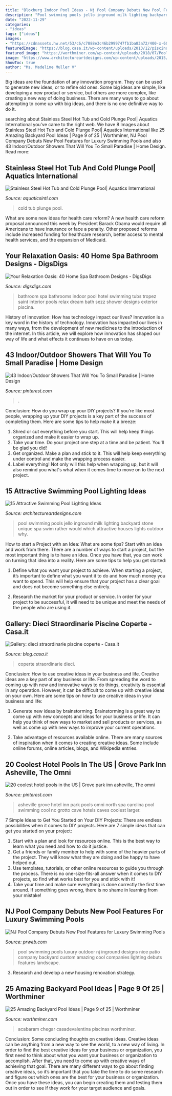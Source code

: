```yaml
---
title: "Bloxburg Indoor Pool Ideas - Nj Pool Company Debuts New Pool Features For Luxury Swimming Pools"
description: "Pool swimming pools jello inground milk lighting backyard stone unique spa swim rather would which attractive houses lights outdoor why"
date: "2022-11-29"
categories:
- "ideas"
tags: ["ideas"]
images:
- "https://cdnassets.hw.net/53/c6/c7888e3c46b2999747fb1ba83a72/400-x-600-ss-hot-tub-cold-plunge.jpg"
featuredImage: "https://blog.casa.it/wp-content/uploads/2013/12/piscina_coperta9.jpg"
featured_image: "https://worthminer.com/wp-content/uploads/2018/07/Pool-9.jpg"
image: "https://www.architectureartdesigns.com/wp-content/uploads/2015/09/11-630x420.jpg"
ShowToc: true
author: "Ms. Madeline Muller V"
---
```



Big ideas are the foundation of any innovation program. They can be used to generate new ideas, or to refine old ones. Some big ideas are simple, like developing a new product or service, but others are more complex, like creating a new way of doing business. There are many ways to go about attempting to come up with big ideas, and there is no one definitive way to do it.

	

		
searching about Stainless Steel Hot Tub and Cold Plunge Pool| Aquatics International you've came to the right web. We have 8 Images about Stainless Steel Hot Tub and Cold Plunge Pool| Aquatics International like 25 Amazing Backyard Pool Ideas | Page 9 of 25 | Worthminer, NJ Pool Company Debuts New Pool Features for Luxury Swimming Pools and also 43 Indoor/Outdoor Showers That Will You To Small Paradise | Home Design. Read more:
		
    
## Stainless Steel Hot Tub And Cold Plunge Pool| Aquatics International

<img loading=lazy src="https://cdnassets.hw.net/53/c6/c7888e3c46b2999747fb1ba83a72/400-x-600-ss-hot-tub-cold-plunge.jpg" onerror="this.onerror=null;this.src='https://tse2.mm.bing.net/th?id=OIP.SqPGbniu8XNDdNomts6rawHaIf&amp;pid=15.1';" alt="Stainless Steel Hot Tub and Cold Plunge Pool| Aquatics International">

_Source: aquaticsintl.com_

>cold tub plunge pool. 

	

What are some new ideas for health care reform?
A new health care reform proposal announced this week by President Barack Obama would require all Americans to have insurance or face a penalty. Other proposed reforms include increased funding for healthcare research, better access to mental health services, and the expansion of Medicaid.

    
## Your Relaxation Oasis: 40 Home Spa Bathroom Designs - DigsDigs

<img loading=lazy src="https://www.digsdigs.com/photos/home-spa-bathrooms-36-554x830.jpg" onerror="this.onerror=null;this.src='https://tse1.mm.bing.net/th?id=OIP.1qaXeKNxzuUAzgl5wUIbjgHaLG&amp;pid=15.1';" alt="Your Relaxation Oasis: 40 Home Spa Bathroom Designs - DigsDigs">

_Source: digsdigs.com_

>bathroom spa bathrooms indoor pool hotel swimming tubs tropez saint interior pools relax dream bath sezz shower designs exterior piscina. 

	

History of innovation: How has technology impact our lives?
Innovation is a key word in the history of technology. Innovation has impacted our lives in many ways, from the development of new medicines to the introduction of the internet. In this article, we will explore how innovation has shaped our way of life and what effects it continues to have on us today.

    
## 43 Indoor/Outdoor Showers That Will You To Small Paradise | Home Design

<img loading=lazy src="https://i.pinimg.com/736x/3a/46/ea/3a46ea90670b72070cb07edcbf65d1b6.jpg" onerror="this.onerror=null;this.src='https://tse1.mm.bing.net/th?id=OIP.lqwYxh877HAWxXGv_auXpQHaLG&amp;pid=15.1';" alt="43 Indoor/Outdoor Showers That Will You To Small Paradise | Home Design">

_Source: pinterest.com_

>. 

	

Conclusion: How do you wrap up your DIY projects?
If you're like most people, wrapping up your DIY projects is a key part of the success of completing them. Here are some tips to help make it a breeze:
1) Shred or cut everything before you start. This will help keep things organized and make it easier to wrap up.
2) Take your time. Do your project one step at a time and be patient. You'll be glad you did!
3) Get organized. Make a plan and stick to it. This will help keep everything under control and make the wrapping process easier.
4) Label everything! Not only will this help when wrapping up, but it will also remind you what's what when it comes time to move on to the next project.

    
## 15 Attractive Swimming Pool Lighting Ideas

<img loading=lazy src="https://www.architectureartdesigns.com/wp-content/uploads/2015/09/11-630x420.jpg" onerror="this.onerror=null;this.src='https://tse2.mm.bing.net/th?id=OIP.3Z6KjQBjKxUGuG8hQ-_k_QHaE8&amp;pid=15.1';" alt="15 Attractive Swimming Pool Lighting Ideas">

_Source: architectureartdesigns.com_

>pool swimming pools jello inground milk lighting backyard stone unique spa swim rather would which attractive houses lights outdoor why. 

	

How to start a Project with an Idea: What are some tips?
Start with an idea and work from there. There are a number of ways to start a project, but the most important thing is to have an idea. Once you have that, you can work on turning that idea into a reality. Here are some tips to help you get started:
1. Define what you want your project to achieve. When starting a project, it’s important to define what you want it to do and how much money you want to spend. This will help ensure that your project has a clear goal and does not become something else entirely.

2. Research the market for your product or service. In order for your project to be successful, it will need to be unique and meet the needs of the people who are using it.

    
## Gallery: Dieci Straordinarie Piscine Coperte - Casa.it

<img loading=lazy src="https://blog.casa.it/wp-content/uploads/2013/12/piscina_coperta9.jpg" onerror="this.onerror=null;this.src='https://tse3.mm.bing.net/th?id=OIP.Qp-J4v8UsRReGdm5Ib0QowHaFf&amp;pid=15.1';" alt="Gallery: dieci straordinarie piscine coperte - Casa.it">

_Source: blog.casa.it_

>coperte straordinarie dieci. 

	

Conclusion: How to use creative ideas in your business and life.
Creative ideas are a key part of any business or life. From spreading the word to coming up with new and innovative ways to do things, creativity is essential in any operation. However, it can be difficult to come up with creative ideas on your own. Here are some tips on how to use creative ideas in your business and life: 
1) Generate new ideas by brainstorming. Brainstorming is a great way to come up with new concepts and ideas for your business or life. It can help you think of new ways to market and sell products or services, as well as come up with new ways to improve your current operations. 

2) Take advantage of resources available online. There are many sources of inspiration when it comes to creating creative ideas. Some include online forums, online articles, blogs, and Wikipedia entries.

    
## 20 Coolest Hotel Pools In The US | Grove Park Inn Asheville, The Omni

<img loading=lazy src="https://i.pinimg.com/736x/95/50/a1/9550a1e3a76986999650189dc49e30e8--hotel-pool-a-hotel.jpg" onerror="this.onerror=null;this.src='https://tse4.mm.bing.net/th?id=OIP.QY05qSqfDgBzcHxu6agEDgHaFI&amp;pid=15.1';" alt="20 coolest hotel pools in the US | Grove park inn asheville, The omni">

_Source: pinterest.com_

>asheville grove hotel inn park pools omni north spa carolina pool swimming cool nc grotto cave hotels caves coolest larger. 

	

7 Simple Ideas to Get You Started on Your DIY Projects:
There are endless possibilities when it comes to DIY projects. Here are 7 simple ideas that can get you started on your project:
1. Start with a plan and look for resources online. This is the best way to learn what you need and how to do it justice.
2. Get a friends or family member to help with some of the heavier parts of the project. They will know what they are doing and be happy to have helped out.
3. Use templates, tutorials, or other online resources to guide you through the process. There is no one-size-fits-all answer when it comes to DIY projects, so find what works best for you and stick with it!
4. Take your time and make sure everything is done correctly the first time around. If something goes wrong, there is no shame in learning from your mistake!

    
## NJ Pool Company Debuts New Pool Features For Luxury Swimming Pools

<img loading=lazy src="http://ww1.prweb.com/prfiles/2011/10/10/8865782/Pool-Companies-NJ.jpg" onerror="this.onerror=null;this.src='https://tse3.mm.bing.net/th?id=OIP.-OUC4NNlgJB5beNaqMNe4QHaFI&amp;pid=15.1';" alt="NJ Pool Company Debuts New Pool Features for Luxury Swimming Pools">

_Source: prweb.com_

>pool swimming pools luxury outdoor nj inground designs nice patio company backyard custom amazing cool companies lighting debuts features landscape. 

	

3. Research and develop a new housing renovation strategy.

    
## 25 Amazing Backyard Pool Ideas | Page 9 Of 25 | Worthminer

<img loading=lazy src="https://worthminer.com/wp-content/uploads/2018/07/Pool-9.jpg" onerror="this.onerror=null;this.src='https://tse4.mm.bing.net/th?id=OIP.2g8YqHm7d-GOaQdQVQbFfwHaLG&amp;pid=15.1';" alt="25 Amazing Backyard Pool Ideas | Page 9 of 25 | Worthminer">

_Source: worthminer.com_

>acabaram chegar casadevalentina piscinas worthminer. 

	

Conclusion: Some concluding thoughts on creative ideas.
Creative ideas can be anything from a new way to see the world, to a new way of living. In order to find the best creative ideas for your business or organization, you first need to think about what you want your business or organization to accomplish. After that, you need to come up with creative ways of achieving that goal. There are many different ways to go about finding creative ideas, so it’s important that you take the time to do some research and figure out which ones are the best for your business or organization. Once you have these ideas, you can begin creating them and testing them out in order to see if they work for your target audience and goals.

